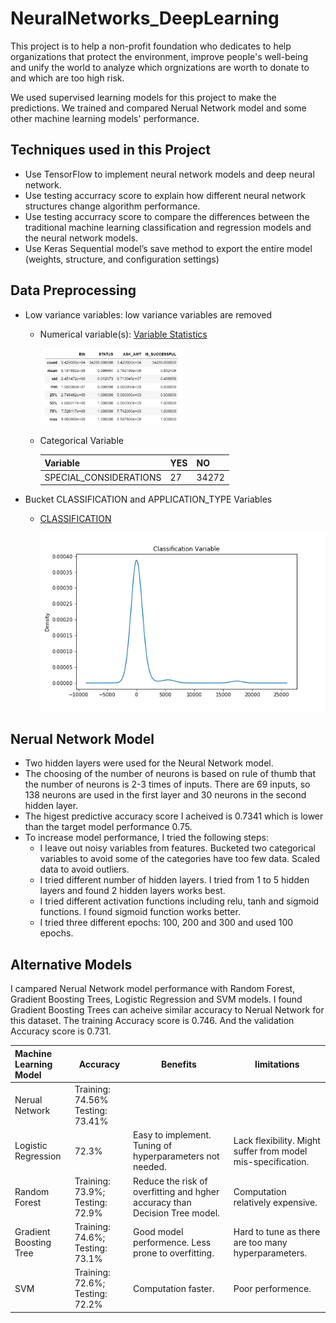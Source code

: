 # NeuralNetworks_DeepLearning

This project is to help a non-profit foundation who dedicates to help organizations that protect the environment, improve people's well-being and unify the world to analyze which orgnizations are worth to donate to and which are too high risk.

We used supervised learning models for this project to make the predictions. We trained and compared Nerual Network model and some other machine learning models' performance.

## Techniques used in this Project
 - Use TensorFlow to implement neural network models and deep neural network.
 - Use testing accurracy score to explain how different neural network structures change algorithm performance.
 - Use testing accurracy score to compare the differences between the traditional machine learning classification and regression models and the neural network models.
 - Use Keras Sequential model’s save method to export the entire model (weights, structure, and configuration settings) 
 
## Data Preprocessing

 - Low variance variables: low variance variables are removed 
     - Numerical variable(s): [Variable Statistics](https://github.com/karenmxm/NeuralNetworks_DeepLearning/blob/master/Images/Stats.png)
  
       <img src= https://github.com/karenmxm/NeuralNetworks_DeepLearning/blob/master/Images/Stats.png width=50%>
       
     - Categorical Variable
       
       |   Variable               | YES | NO |
       | :------------------------|-----|----|
       |   SPECIAL_CONSIDERATIONS |  27 | 34272 |
       
- Bucket CLASSIFICATION and APPLICATION_TYPE Variables

  - [CLASSIFICATION](https://github.com/karenmxm/NeuralNetworks_DeepLearning/blob/master/Images/classification_variable.png)
    
    <img src= https://github.com/karenmxm/NeuralNetworks_DeepLearning/blob/master/Images/classification_variable.png>
  

## Nerual Network Model 
  - Two hidden layers were used for the Neural Network model. 
  - The choosing of the number of neurons is based on rule of thumb that the number of neurons is 2-3 times of inputs. There are 69 inputs, so 138 neurons are used in the first layer and 30 neurons in the second hidden layer. 
  - The higest predictive accuracy score I acheived is 0.7341 which is lower than the target model performance 0.75. 
  - To increase model performance, I tried the following steps:
    - I leave out noisy variables from features. Bucketed two categorical variables to avoid some of the categories have too few data. Scaled data to avoid outliers.
    - I tried different number of hidden layers. I tried from 1 to 5 hidden layers and found 2 hidden layers works best.
    - I tried different activation functions including relu, tanh and sigmoid functions. I found sigmoid function works better.
    - I tried three different epochs: 100, 200 and 300 and used 100 epochs.

## Alternative Models
I campared Nerual Network model performance with Random Forest, Gradient Boosting Trees, Logistic Regression and SVM models. I found Gradient Boosting Trees can acheive similar accuracy to Nerual Network for this dataset. The training Accuracy score is 0.746. And the validation Accuracy score is 0.731.

| Machine Learning Model   | Accuracy | Benefits | limitations |
| :------------------------|----------|----------|-------------|
| Nerual Network           | Training: 74.56% Testing: 73.41%    | | |
| Logistic Regression      | 72.3%    | Easy to implement. Tuning of hyperparameters not needed.| Lack flexibility. Might suffer from model mis-specification.|
| Random Forest            | Training: 73.9%; Testing: 72.9%  | Reduce the risk of overfitting and hgher accuracy than Decision Tree model.| Computation relatively expensive.|
| Gradient Boosting Tree   | Training: 74.6%; Testing: 73.1%  | Good model performence. Less prone to overfitting.| Hard to tune as there are too many hyperparameters. |
| SVM                      | Training: 72.6%; Testing: 72.2%  | Computation faster. | Poor performence.|
